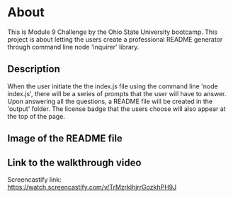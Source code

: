 # About
This is Module 9 Challenge by the Ohio State University bootcamp. This project is about letting the users create a professional README generator through command line node 'inquirer' library.

## Description
When the user initiate the the index.js file using the command line 'node index.js', there will be a series of prompts that the user will have to answer. Upon answering all the questions, a README file will be created in the 'output' folder. The license badge that the users choose will also appear at the top of the page.

## Image of the README file

## Link to the walkthrough video
Screencastify link: https://watch.screencastify.com/v/TrMzrklhjrrGozkhPH9J